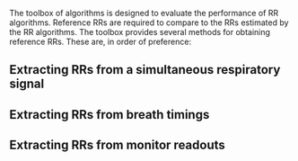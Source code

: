 The toolbox of algorithms is designed to evaluate the performance of RR algorithms. Reference RRs are required to compare to the RRs estimated by the RR algorithms. The toolbox provides several methods for obtaining reference RRs. These are, in order of preference:

## Extracting RRs from a simultaneous respiratory signal

## Extracting RRs from breath timings

## Extracting RRs from monitor readouts